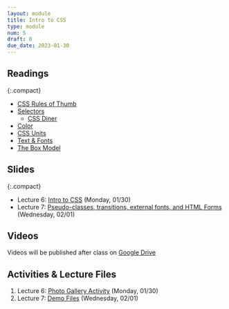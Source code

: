 ```yaml
---
layout: module
title: Intro to CSS
type: module
num: 5
draft: 0
due_date: 2023-01-30
---
```


## Readings

{:.compact}
* [CSS Rules of Thumb](../css-reference/rules-of-thumb/)
* [Selectors](../css-reference/selectors/)
    * [CSS Diner](https://flukeout.github.io/)
* [Color](../css-reference/color/)
* [CSS Units](/spring2023/css-reference/units/)
* [Text &amp; Fonts](../css-reference/fonts/)
* [The Box Model](../css-reference/box-model/) 

## Slides
<!-- 
<a href="" target="_blank"> -->

{:.compact}
* Lecture 6: <a href="https://docs.google.com/presentation/d/14AABJ7sj-HRLrc8kTZbM80IJpmg7RqRVGoVtY5BWNW4/edit?usp=sharing" target="_blank">Intro to CSS</a> (Monday, 01/30)
* Lecture 7: <a href="https://docs.google.com/presentation/d/11IFLBOvm1-LjCDZQvtmh5db9M-PNsv0ZqR6Gao0912E/edit?usp=sharing" target="_blank">Pseudo-classes, transitions, external fonts, and HTML Forms</a> (Wednesday, 02/01)

## Videos
Videos will be published after class on <a href="https://drive.google.com/drive/folders/1O7exzeo0Wg-RmAN7W20R10SSHdEt75Mx" target="_blank">Google Drive</a>

## Activities & Lecture Files
1. Lecture 6: <a href="/spring2023/activities/intro-css">Photo Gallery Activity</a> (Monday, 01/30)
1. Lecture 7: <a href="/spring2023/course-files/lectures/lecture07.zip">Demo Files</a> (Wednesday, 02/01)
